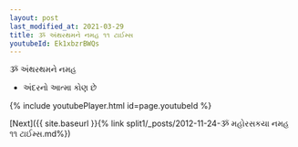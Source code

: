 ```yaml
---
layout: post
last_modified_at: 2021-03-29
title: ૐ અંથરથમને નમહ ૧૧ ટાઈમ્સ
youtubeId: Ek1xbzrBWQs
---
```

 
 
 ૐ અંથરથમને નમહ  
 
 -  અંદરનો આત્મા કોણ છે 
 
  
 
  
 
 
 
 
 
 


{% include youtubePlayer.html id=page.youtubeId %}
 
[Next]({{ site.baseurl }}{% link  split1/_posts/2012-11-24-ૐ મહોરસકયા નમહ ૧૧ ટાઈમ્સ.md%})
 
